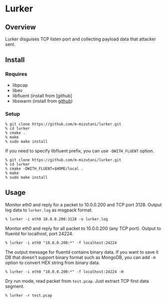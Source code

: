 Lurker
============================================

Overview
--------------------------------------------
Lurker disguises TCP listen port and collecting payload data that attacker sent.


Install
--------------------------------------------

### Requires

- libpcap
- libev
- libfluent (install from [github]
- libswarm (install from [github](https://github.com/m-mizutani/libfluent))

### Setup

    % git clone https://github.com/m-mizutani/lurker.git
    % cd lurker
    % cmake .
    % make
    % sudo make install

If you need to specify libfluent prefix, you can use `-DWITH_FLUENT` option.

    % git clone https://github.com/m-mizutani/lurker.git
    % cd lurker
    % cmake -DWITH_FLUENT=$HOME/local .
    % make
    % sudo make install
    
Usage
--------------------------------------------

Monitor eth0 and reply for a packet to 10.0.0.200 and TCP port 3128. Output log data to `lurker.log` as msgpack format.

    % lurker -i eth0 10.0.0.200:3128 -o lurker.log

Monitor eth0 and reply for all packet to 10.0.0.200 (any TCP port). Output to fluentd for localhost, port 24224.

    % lurker -i eth0 "10.0.0.200:*" -f localhost:24224

The output message for fluentd contains binary data. If you want to save it DB that doesn't support binary format such as MongoDB, you can add `-H` option to convert HEX string from binary data.

    % lurker -i eth0 "10.0.0.200:*" -f localhost:24224 -H

Dry run mode, read packet from `test.pcap`. Just extract TCP first data segment.

    % lurker -r test.pcap


